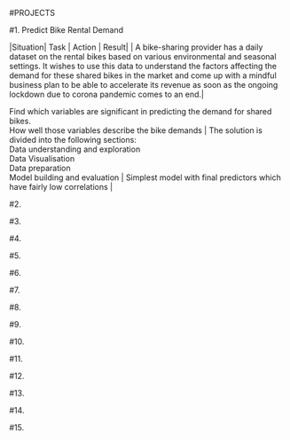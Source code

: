 #PROJECTS

#1. Predict Bike Rental Demand 

|Situation| Task  | Action | Result|
| A bike-sharing provider has a daily dataset on the rental bikes based on various environmental and seasonal settings. 
It wishes to use this data to understand the factors affecting the demand for these shared bikes in the market and come up with a mindful business plan to be able to accelerate its revenue as soon as the ongoing lockdown due to corona pandemic comes to an end.|

Find which variables are significant in predicting the demand for shared bikes.
<br> How well those variables describe the bike demands |
The solution is divided into the following sections:
<br> Data understanding and exploration
<br> Data Visualisation
<br> Data preparation
<br> Model building and evaluation
|
Simplest model with final predictors which have fairly low correlations |

#2.

#3.

#4.

#5.

#6.

#7.

#8.

#9.

#10.

#11.

#12.

#13.

#14.

#15.
